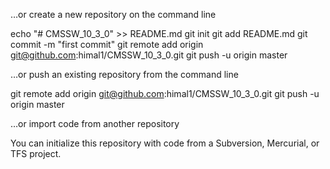 …or create a new repository on the command line

echo "# CMSSW_10_3_0" >> README.md
git init
git add README.md
git commit -m "first commit"
git remote add origin git@github.com:himal1/CMSSW_10_3_0.git
git push -u origin master

…or push an existing repository from the command line

git remote add origin git@github.com:himal1/CMSSW_10_3_0.git
git push -u origin master

…or import code from another repository

You can initialize this repository with code from a Subversion, Mercurial, or TFS project.